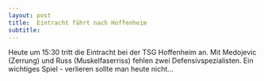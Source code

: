 ```yaml
---
layout: post
title:  Eintracht fährt nach Hoffenheim
subtitle:  
---
```


Heute um 15:30 tritt die Eintracht bei der TSG Hoffenheim an. Mit Medojevic (Zerrung) und Russ (Muskelfaserriss) fehlen zwei Defensivspezialisten. Ein wichtiges Spiel - verlieren sollte man heute nicht...


